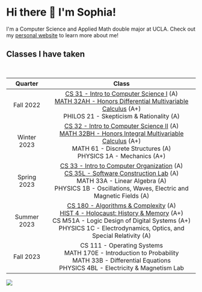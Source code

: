 # Hi there 👋 I'm Sophia!

I'm a Computer Science and Applied Math double major at UCLA. Check out my [personal website](https://sophiasharif.com/) to learn more about me!

<h2>Classes I have taken</h2>
<br>

|   Quarter   |                                                                    Class                                                                    |
| :---------: | :-----------------------------------------------------------------------------------------------------------------------------------------: |
| Fall 2022 | [CS 31 - Intro to Computer Science I](https://github.com/sophiasharif/cs-31) (A) <br> [MATH 32AH - Honors Differential Multivariable Calculus](https://github.com/sophiasharif/honors-multivariable-calculus) (A+) <br> PHILOS 21 - Skepticism & Rationality (A)
| Winter 2023 | [CS 32 - Intro to Computer Science II](https://github.com/sophiasharif/cs-32) (A) <br> [MATH 32BH - Honors Integral Multivariable Calculus](https://github.com/sophiasharif/honors-multivariable-calculus) (A+) <br> MATH 61 - Discrete Structures (A) <br> PHYSICS 1A - Mechanics (A+)                   
|  Spring 2023  | [CS 33 - Intro to Computer Organization](https://github.com/sophiasharif/CS33) (A) <br> [CS 35L - Software Construction Lab](https://github.com/sophiasharif/CS35L) (A) <br> MATH 33A - Linear Algebra (A) <br> PHYSICS 1B - Oscillations, Waves, Electric and Magnetic Fields (A)   
| Summer 2023 | [CS 180 - Algorithms & Complexity](https://github.com/sophiasharif/CS180) (A) <br> [HIST 4 - Holocaust: History & Memory](https://github.com/sophiasharif/HIST5) (A+) <br> CS M51A - Logic Design of Digital Systems (A+) <br> PHYSICS 1C - Electrodynamics, Optics, and Special Relativity (A)
| Fall 2023 | CS 111 - Operating Systems <br> MATH 170E - Introduction to Probability <br> MATH 33B - Differential Equations <br> PHYSICS 4BL - Electricity & Magnetism Lab 

![](https://view-counter.onrender.com/gh-sophiasharif)

